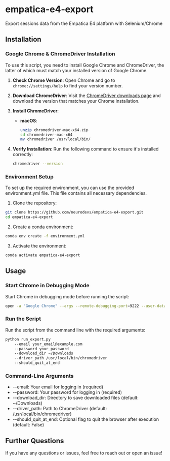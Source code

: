 # empatica-e4-export
Export sessions data from the Empatica E4 platform with Selenium/Chrome

## Installation

### Google Chrome & ChromeDriver Installation

To use this script, you need to install Google Chrome and ChromeDriver, the latter of which must match your installed version of Google Chrome.

1. **Check Chrome Version**: Open Chrome and go to `chrome://settings/help` to find your version number.

2. **Download ChromeDriver**: Visit the [ChromeDriver downloads page](https://chromedriver.chromium.org/downloads) and download the version that matches your Chrome installation.

3. **Install ChromeDriver**:
   - **macOS**: 
     ```bash
     unzip chromedriver-mac-x64.zip
     cd chromedriver-mac-x64
     mv chromedriver /usr/local/bin/
     ```

4. **Verify Installation**: Run the following command to ensure it's installed correctly:
   ```bash
   chromedriver --version
   ```

### Environment Setup

To set up the required environment, you can use the provided environment.yml file. This file contains all necessary dependencies.

1. Clone the repository:

```bash
git clone https://github.com/neurodevs/empatica-e4-export.git
cd empatica-e4-export
```

2. Create a conda environment:

```bash
conda env create -f environment.yml
```

3. Activate the environment:

```bash
conda activate empatica-e4-export
```

## Usage

### Start Chrome in Debugging Mode

Start Chrome in debugging mode before running the script:

```bash
open -a "Google Chrome" --args --remote-debugging-port=9222 --user-data-dir="/tmp/chrome_dev"
```

### Run the Script

Run the script from the command line with the required arguments:

```bash
python run_export.py 
    --email your_email@example.com 
    --password your_password 
    --download_dir ~/Downloads 
    --driver_path /usr/local/bin/chromedriver 
    --should_quit_at_end
```

### Command-Line Arguments

- --email: Your email for logging in (required)
- --password: Your password for logging in (required)
- --download_dir: Directory to save downloaded files (default: ~/Downloads)
- --driver_path: Path to ChromeDriver (default: /usr/local/bin/chromedriver)
- --should_quit_at_end: Optional flag to quit the browser after execution (default: False)

## Further Questions

If you have any questions or issues, feel free to reach out or open an issue!

